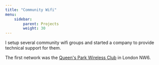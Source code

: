 ```yaml
---
title: "Community Wifi"
menu:
    sidebar: 
        parent: Projects
        weight: 30
---
```

I setup several community wifi groups and started a company to provide technical support for them.

The first network was the [Queen's Park Wireless Club](/tags/queens-park-wifi-club/) in London NW6.
